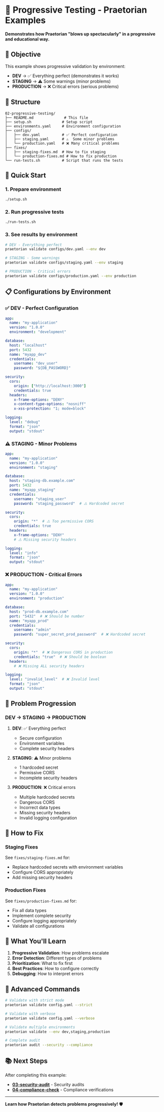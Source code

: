 # 🚀 Progressive Testing - Praetorian Examples

**Demonstrates how Praetorian "blows up spectacularly" in a progressive and educational way.**

## 🎯 Objective

This example shows progressive validation by environment:
- **DEV** → ✅ Everything perfect (demonstrates it works)
- **STAGING** → ⚠️ Some warnings (minor problems)
- **PRODUCTION** → ❌ Critical errors (serious problems)

## 📁 Structure

```
02-progressive-testing/
├── README.md              # This file
├── setup.sh              # Setup script
├── environments.yaml     # Environment configuration
├── configs/
│   ├── dev.yaml          # ✅ Perfect configuration
│   ├── staging.yaml      # ⚠️  Some minor problems
│   └── production.yaml   # ❌ Many critical problems
├── fixes/
│   ├── staging-fixes.md  # How to fix staging
│   └── production-fixes.md # How to fix production
└── run-tests.sh          # Script that runs the tests
```

## 🚀 Quick Start

### 1. Prepare environment
```bash
./setup.sh
```

### 2. Run progressive tests
```bash
./run-tests.sh
```

### 3. See results by environment
```bash
# DEV - Everything perfect
praetorian validate configs/dev.yaml --env dev

# STAGING - Some warnings
praetorian validate configs/staging.yaml --env staging

# PRODUCTION - Critical errors
praetorian validate configs/production.yaml --env production
```

## 📋 Configurations by Environment

### ✅ **DEV - Perfect Configuration**
```yaml
app:
  name: "my-application"
  version: "1.0.0"
  environment: "development"

database:
  host: "localhost"
  port: 5432
  name: "myapp_dev"
  credentials:
    username: "dev_user"
    password: "${DB_PASSWORD}"

security:
  cors:
    origin: ["http://localhost:3000"]
    credentials: true
  headers:
    x-frame-options: "DENY"
    x-content-type-options: "nosniff"
    x-xss-protection: "1; mode=block"

logging:
  level: "debug"
  format: "json"
  output: "stdout"
```

### ⚠️ **STAGING - Minor Problems**
```yaml
app:
  name: "my-application"
  version: "1.0.0"
  environment: "staging"

database:
  host: "staging-db.example.com"
  port: 5432
  name: "myapp_staging"
  credentials:
    username: "staging_user"
    password: "staging_password"  # ⚠️ Hardcoded secret

security:
  cors:
    origin: "*"  # ⚠️ Too permissive CORS
    credentials: true
  headers:
    x-frame-options: "DENY"
    # ⚠️ Missing security headers

logging:
  level: "info"
  format: "json"
  output: "stdout"
```

### ❌ **PRODUCTION - Critical Errors**
```yaml
app:
  name: "my-application"
  version: "1.0.0"
  environment: "production"

database:
  host: "prod-db.example.com"
  port: "5432"  # ❌ Should be number
  name: "myapp_prod"
  credentials:
    username: "admin"
    password: "super_secret_prod_password"  # ❌ Hardcoded secret

security:
  cors:
    origin: "*"  # ❌ Dangerous CORS in production
    credentials: "true"  # ❌ Should be boolean
  headers:
    # ❌ Missing ALL security headers

logging:
  level: "invalid_level"  # ❌ Invalid level
  format: "json"
  output: "stdout"
```

## 🎯 Problem Progression

### **DEV → STAGING → PRODUCTION**

1. **DEV**: ✅ Everything perfect
   - Secure configuration
   - Environment variables
   - Complete security headers

2. **STAGING**: ⚠️ Minor problems
   - 1 hardcoded secret
   - Permissive CORS
   - Incomplete security headers

3. **PRODUCTION**: ❌ Critical errors
   - Multiple hardcoded secrets
   - Dangerous CORS
   - Incorrect data types
   - Missing security headers
   - Invalid logging configuration

## 🔧 How to Fix

### **Staging Fixes**
See `fixes/staging-fixes.md` for:
- Replace hardcoded secrets with environment variables
- Configure CORS appropriately
- Add missing security headers

### **Production Fixes**
See `fixes/production-fixes.md` for:
- Fix all data types
- Implement complete security
- Configure logging appropriately
- Validate all configurations

## 🎯 What You'll Learn

1. **Progressive Validation**: How problems escalate
2. **Error Detection**: Different types of problems
3. **Prioritization**: What to fix first
4. **Best Practices**: How to configure correctly
5. **Debugging**: How to interpret errors

## 🚀 Advanced Commands

```bash
# Validate with strict mode
praetorian validate config.yaml --strict

# Validate with verbose
praetorian validate config.yaml --verbose

# Validate multiple environments
praetorian validate --env dev,staging,production

# Complete audit
praetorian audit --security --compliance
```

## 📚 Next Steps

After completing this example:
- **[03-security-audit](../03-security-audit/)** - Security audits
- **[04-compliance-check](../04-compliance-check/)** - Compliance verifications

---

**Learn how Praetorian detects problems progressively!** 🛡️ 